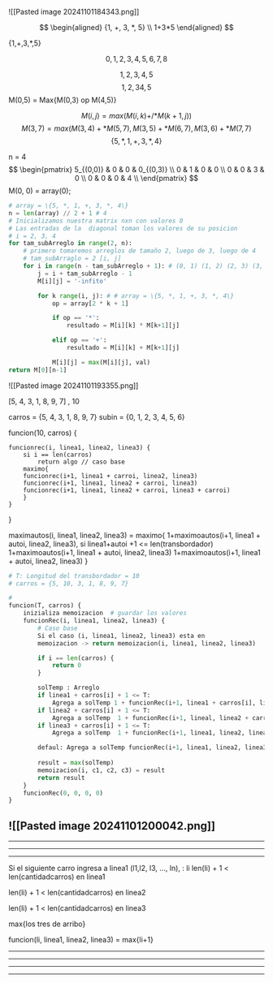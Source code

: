![[Pasted image 20241101184343.png]]

$$
\begin{aligned}
{1, +, 3, *, 5} \\
1+3*5
\end{aligned}
$$

{1,+,3,*,5}

$$
{0, 1, 2, 3, 4, 5, 6, 7, 8}
$$

$$
{1, 2, 3, 4, 5}
$$
$$
{1,2,3} {4, 5}
$$
M(0,5) = Max{M(0,3) op M(4,5)}

$$
M(i, j) = max(M(i, k){+/*}M(k+1,j))
$$
$$
M(3, 7) = max{(M(3,4)+*M(5,7), M(3,5)+*M(6,7), M(3,6)+*M(7,7)}
$$
$$
\{5, *, 1, +, 3, *, 4\}
$$

n = 4
$$
\begin{pmatrix}
5_{(0,0)} & 0 & 0 & 0_{(0,3)} \\
0 & 1 & 0 & 0 \\
0 & 0 & 3 & 0 \\
0 & 0 & 0 & 4 \\
\end{pmatrix}
$$
M(0, 0) = array(0);

```python
# array = \{5, *, 1, +, 3, *, 4\}
n = len(array) // 2 + 1 # 4
# Inicializamos nuestra matrix nxn con valores 0
# Las entradas de la  diagonal toman los valores de su posicion
# i = 2, 3, 4
for tam_subArreglo in range(2, n):
	# primero tomaremos arreglos de tamaño 2, luego de 3, luego de 4
	# tam_subArraglo = 2 [i, j]
	for i in range(n - tam_subArreglo + 1): # (0, 1) (1, 2) (2, 3) (3, 4)
		j = i + tam_subArreglo - 1
		M[i][j] = '-infito'

		for k range(i, j): # # array = \{5, *, 1, +, 3, *, 4\}
			op = array[2 * k + 1]

			if op == '*':
				resultado = M[i][k] * M[k+1][j]

			elif op == '+':
				resultado = M[i][k] + M[k+1][j]

			M[i][j] = max(M[i][j], val)	
return M[0][n-1]
```



![[Pasted image 20241101193355.png]]

[5, 4, 3, 1, 8, 9, 7] , 10


carros = {5, 4, 3, 1, 8, 9, 7}
subin =  {0, 1, 2, 3, 4, 5, 6}

funcion(10, carros) {

	funcionrec(i, linea1, linea2, linea3) {
		si i == len(carros)
			return algo // caso base
		maximo{
		funcionrec(i+1, linea1 + carroi, linea2, linea3)
		funcionrec(i+1, linea1, linea2 + carroi, linea3)
		funcionrec(i+1, linea1, linea2 + carroi, linea3 + carroi)
		}	
	}
}

maximautos(i, linea1, linea2, linea3) = maximo{
	1+maximoautos(i+1, linea1 + autoi, linea2, linea3), si linea1+autoi +1 <= len(transbordador)
	1+maximoautos(i+1, linea1 + autoi, linea2, linea3) 
	1+maximoautos(i+1, linea1 + autoi, linea2, linea3)
}

```python
# T: Longitud del transbordador = 10
# carros = {5, 10, 3, 1, 8, 9, 7}

# 
funcion(T, carros) {
	inizializa memoizacion  # guardar los valores
	funcionRec(i, linea1, linea2, linea3) {
		# Caso base
		Si el caso (i, linea1, linea2, linea3) esta en 
		memoizacion -> return memoizacion(i, linea1, linea2, linea3)

		if i == len(carros) {
			return 0
		}

		solTemp : Arreglo 
		if linea1 + carros[i] + 1 <= T:
			Agrega a solTemp 1 + funcionRec(i+1, linea1 + carros[i], linea2, linea3)
		if linea2 + carros[i] + 1 <= T:
			Agrega a solTemp  1 + funcionRec(i+1, lineal, linea2 + carros[i], linea3)
		if linea3 + carros[i] + 1 <= T:
			Agrega a solTemp  1 + funcionRec(i+1, linea1, linea2, linea3 + carros[i])

		defaul: Agrega a solTemp funcionRec(i+1, linea1, linea2, linea3)
		
		result = max(solTemp)
		memoizacion(i, c1, c2, c3) = result
		return result
	}
	funcionRec(0, 0, 0, 0)
}
```




![[Pasted image 20241101200042.png]]
-------



-------



------



----


Si el siguiente carro ingresa a linea1
(l1,l2, l3, ..., ln), : li
len(li) + 1 < len(cantidadcarros) en linea1

len(li) + 1 < len(cantidadcarros) en linea2

len(li) + 1 < len(cantidadcarros) en linea3

max{los tres de arribo}

funcion(li, linea1, linea2, linea3) = max{li+1}



------

-----

-----

---

